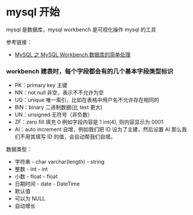 # mysql 开始

mysql 是数据库，mysql workbench 是可视化操作 mysql 的工具

参考链接：

- [MySQL 之 MySQL Workbench 数据库的简单处理](https://www.jianshu.com/p/22311d047a0c)

### workbench 建表时，每个字段都会有的几个基本字段类型标识

- PK：primary key 主键
- NN：not null 非空，表示不不允许为空
- UQ：unique 唯一索引，比如在表格中用户名不允许存在相同的
- BIN：binary 二进制数据(比 text 更大)
- UN：unsigned 无符号（非负数）
- ZF：zero fill 填充 0 例如字段内容是 1 int(4), 则内容显示为 0001
- AI：auto increment 自增，例如我们把 ID 设为了主建，然后设置 AI 那么我们不用其填写 ID 的值，会自动帮我们自增。

数据类型：

- 字符串 - char varchar(length) - string
- 整数 - int - int
- 小数 - float - float
- 日期时间 - date - DateTime
- 默认值
- 可以为 NULL
- 自动增长
